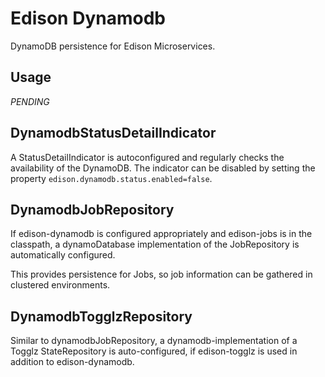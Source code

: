 # Edison Dynamodb

DynamoDB persistence for Edison Microservices.  

## Usage
 
 *PENDING*

## DynamodbStatusDetailIndicator

A StatusDetailIndicator is autoconfigured and regularly checks the availability of the DynamoDB. The indicator can be
disabled by setting the property `edison.dynamodb.status.enabled=false`.

## DynamodbJobRepository

If edison-dynamodb is configured appropriately and edison-jobs is in the classpath, a dynamoDatabase implementation
of the JobRepository is automatically configured.

This provides persistence for Jobs, so job information can be gathered in clustered environments.

## DynamodbTogglzRepository

Similar to dynamodbJobRepository, a dynamodb-implementation of a Togglz StateRepository is auto-configured, if
edison-togglz is used in addition to edison-dynamodb.

